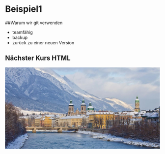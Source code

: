 # Beispiel1

##Warum wir git verwenden

* teamfähig
* backup
* zurück zu einer neuen Version

## Nächster Kurs HTML

![Innsbruck](innsbruck.jpg)
